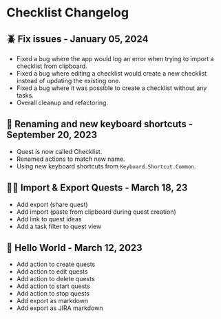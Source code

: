 # Checklist Changelog

## 🪲 Fix issues - January 05, 2024

- Fixed a bug where the app would log an error when trying to import a checklist from clipboard.
- Fixed a bug where editing a checklist would create a new checklist instead of updating the existing one.
- Fixed a bug where it was possible to create a checklist without any tasks.
- Overall cleanup and refactoring.

## 🪿 Renaming and new keyboard shortcuts - September 20, 2023

- Quest is now called Checklist.
- Renamed actions to match new name.
- Using new keyboard shortcuts from `Keyboard.Shortcut.Common`.

## 🤲🏻 Import & Export Quests - March 18, 23

- Add export (share quest)
- Add import (paste from clipboard during quest creation)
- Add link to quest ideas
- Add a task filter to quest view

## 🐣 Hello World - March 12, 2023

- Add action to create quests
- Add action to edit quests
- Add action to delete quests
- Add action to start quests
- Add action to stop quests
- Add export as markdown
- Add export as JIRA markdown
